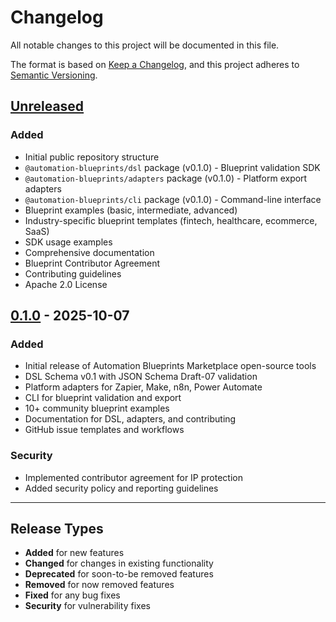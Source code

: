 # Changelog

All notable changes to this project will be documented in this file.

The format is based on [Keep a Changelog](https://keepachangelog.com/en/1.0.0/),
and this project adheres to [Semantic Versioning](https://semver.org/spec/v2.0.0.html).

## [Unreleased]

### Added
- Initial public repository structure
- `@automation-blueprints/dsl` package (v0.1.0) - Blueprint validation SDK
- `@automation-blueprints/adapters` package (v0.1.0) - Platform export adapters
- `@automation-blueprints/cli` package (v0.1.0) - Command-line interface
- Blueprint examples (basic, intermediate, advanced)
- Industry-specific blueprint templates (fintech, healthcare, ecommerce, SaaS)
- SDK usage examples
- Comprehensive documentation
- Blueprint Contributor Agreement
- Contributing guidelines
- Apache 2.0 License

## [0.1.0] - 2025-10-07

### Added
- Initial release of Automation Blueprints Marketplace open-source tools
- DSL Schema v0.1 with JSON Schema Draft-07 validation
- Platform adapters for Zapier, Make, n8n, Power Automate
- CLI for blueprint validation and export
- 10+ community blueprint examples
- Documentation for DSL, adapters, and contributing
- GitHub issue templates and workflows

### Security
- Implemented contributor agreement for IP protection
- Added security policy and reporting guidelines

---

## Release Types

- **Added** for new features
- **Changed** for changes in existing functionality
- **Deprecated** for soon-to-be removed features
- **Removed** for now removed features
- **Fixed** for any bug fixes
- **Security** for vulnerability fixes

[Unreleased]: https://github.com/abmlib/automation-blueprints-marketplace/compare/v0.1.0...HEAD
[0.1.0]: https://github.com/abmlib/automation-blueprints-marketplace/releases/tag/v0.1.0

